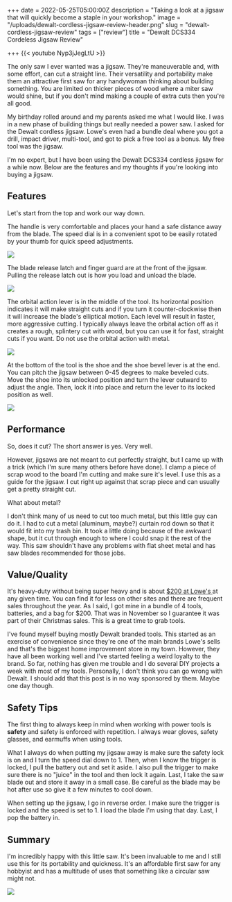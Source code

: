 +++
date = 2022-05-25T05:00:00Z
description = "Taking a look at a jigsaw that will quickly become a staple in your workshop."
image = "/uploads/dewalt-cordless-jigsaw-review-header.png"
slug = "dewalt-cordless-jigsaw-review"
tags = ["review"]
title = "Dewalt DCS334 Cordeless Jigsaw Review"

+++
{{< youtube Nyp3jJegLtU >}}

The only saw I ever wanted was a jigsaw. They're maneuverable and, with some effort, can cut a straight line. Their versatility and portability make them an attractive first saw for any handywoman thinking about building something. You are limited on thicker pieces of wood where a miter saw would shine, but if you don't mind making a couple of extra cuts then you're all good.

My birthday rolled around and my parents asked me what I would like. I was in a new phase of building things but really needed a power saw. I asked for the Dewalt cordless jigsaw. Lowe's even had a bundle deal where you got a drill, impact driver, multi-tool, and got to pick a free tool as a bonus. My free tool was the jigsaw.

I'm no expert, but I have been using the Dewalt DCS334 cordless jigsaw for a while now. Below are the features and my thoughts if you're looking into buying a jigsaw.

## Features

Let's start from the top and work our way down.

The handle is very comfortable and places your hand a safe distance away from the blade. The speed dial is in a convenient spot to be easily rotated by your thumb for quick speed adjustments.

![](/uploads/jigsaw-topoftool.jpg)

The blade release latch and finger guard are at the front of the jigsaw. Pulling the release latch out is how you load and unload the blade.

![](/uploads/jigsaw-frontoftool.jpg)

The orbital action lever is in the middle of the tool. Its horizontal position indicates it will make straight cuts and if you turn it counter-clockwise then it will increase the blade's elliptical motion. Each level will result in faster, more aggressive cutting. I typically always leave the orbital action off as it creates a rough, splintery cut with wood, but you can use it for fast, straight cuts if you want. Do not use the orbital action with metal.

![](/uploads/jigsaw-bladereleaselatch.jpg)

At the bottom of the tool is the shoe and the shoe bevel lever is at the end. You can pitch the jigsaw between 0-45 degrees to make beveled cuts. Move the shoe into its unlocked position and turn the lever outward to adjust the angle. Then, lock it into place and return the lever to its locked position as well.

![](/uploads/jigsaw-shoebevel.jpg)

## Performance

So, does it cut? The short answer is yes. Very well.

However, jigsaws are not meant to cut perfectly straight, but I came up with a trick (which I'm sure many others before have done). I clamp a piece of scrap wood to the board I'm cutting and make sure it's level. I use this as a guide for the jigsaw. I cut right up against that scrap piece and can usually get a pretty straight cut.

What about metal?

I don't think many of us need to cut too much metal, but this little guy can do it. I had to cut a metal (aluminum, maybe?) curtain rod down so that it would fit into my trash bin. It took a little doing because of the awkward shape, but it cut through enough to where I could snap it the rest of the way. This saw shouldn't have any problems with flat sheet metal and has saw blades recommended for those jobs.

## Value/Quality

It's heavy-duty without being super heavy and is about [$200 at Lowe's ](https://www.lowes.com/pd/DEWALT-XR-20-Volt-Max-Brushless-Variable-Speed-Keyless-Cordless-Jigsaw-Battery-Not-Included/1000601417?cm_mmc=shp-_-c-_-prd-_-tol-_-google-_-lia-_-129-_-cordlessdrillsandcombokits-_-1000601417-_-0&placeholder=null&ds_rl=1286981&gclid=Cj0KCQjw4ImEBhDFARIsAGOTMj_tCSmIM5BKOMsEk7x1f1Z3N3o3-keCosg6BEI8D9k9MOwth-XaKQoaAk9iEALw_wcB&gclsrc=aw.ds)at any given time. You can find it for less on other sites and there are frequent sales throughout the year. As I said, I got mine in a bundle of 4 tools, batteries, and a bag for $200. That was in November so I guarantee it was part of their Christmas sales. This is a great time to grab tools.

I've found myself buying mostly Dewalt branded tools. This started as an exercise of convenience since they're one of the main brands Lowe's sells and that's the biggest home improvement store in my town. However, they have all been working well and I've started feeling a weird loyalty to the brand. So far, nothing has given me trouble and I do several DIY projects a week with most of my tools. Personally, I don't think you can go wrong with Dewalt. I should add that this post is in no way sponsored by them. Maybe one day though.

## Safety Tips

The first thing to always keep in mind when working with power tools is **safety** and safety is enforced with repetition. I always wear gloves, safety glasses, and earmuffs when using tools.

What I always do when putting my jigsaw away is make sure the safety lock is on and I turn the speed dial down to 1. Then, when I know the trigger is locked, I pull the battery out and set it aside. I also pull the trigger to make sure there is no "juice" in the tool and then lock it again. Last, I take the saw blade out and store it away in a small case. Be careful as the blade may be hot after use so give it a few minutes to cool down.

When setting up the jigsaw, I go in reverse order. I make sure the trigger is locked and the speed is set to 1. I load the blade I'm using that day. Last, I pop the battery in.

## Summary

I'm incredibly happy with this little saw. It's been invaluable to me and I still use this for its portability and quickness. It's an affordable first saw for any hobbyist and has a multitude of uses that something like a circular saw might not.

![](/uploads/dewaltjigsaw.jpg)